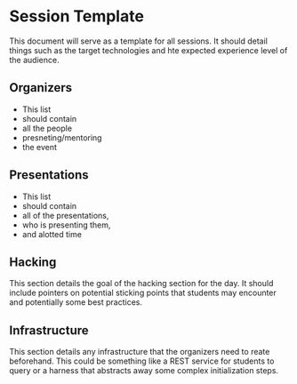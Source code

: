 # Session Template

This document will serve as a template for all sessions.
It should detail things such as the target technologies and hte expected experience level of the audience.

## Organizers
* This list
* should contain 
* all the people
* presneting/mentoring
* the event

## Presentations
* This list
* should contain 
* all of the presentations,
* who is presenting them,
* and alotted time

## Hacking
This section details the goal of the hacking section for the day. 
It should include pointers on potential sticking points that students may encounter and potentially some best practices.
 
## Infrastructure
This section details any infrastructure that the organizers need to reate beforehand. 
This could be something like a REST service for students to query or a harness that abstracts away some complex initialization steps.